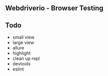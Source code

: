 ## Webdriverio - Browser Testing ##

## Todo ##
+ small view
+ large view
+ allure 
+ highlight
+ clean up repl
+ devtools
+ eslint